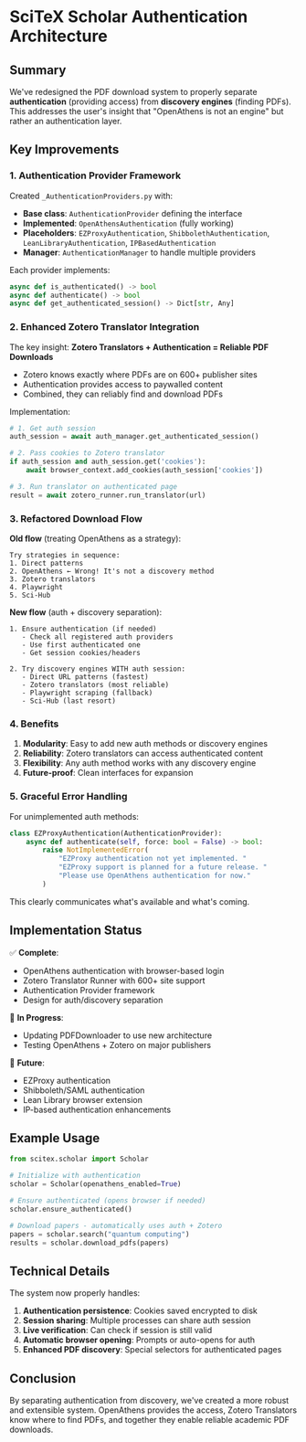# SciTeX Scholar Authentication Architecture

## Summary

We've redesigned the PDF download system to properly separate **authentication** (providing access) from **discovery engines** (finding PDFs). This addresses the user's insight that "OpenAthens is not an engine" but rather an authentication layer.

## Key Improvements

### 1. Authentication Provider Framework

Created `_AuthenticationProviders.py` with:
- **Base class**: `AuthenticationProvider` defining the interface
- **Implemented**: `OpenAthensAuthentication` (fully working)
- **Placeholders**: `EZProxyAuthentication`, `ShibbolethAuthentication`, `LeanLibraryAuthentication`, `IPBasedAuthentication`
- **Manager**: `AuthenticationManager` to handle multiple providers

Each provider implements:
```python
async def is_authenticated() -> bool
async def authenticate() -> bool  
async def get_authenticated_session() -> Dict[str, Any]
```

### 2. Enhanced Zotero Translator Integration

The key insight: **Zotero Translators + Authentication = Reliable PDF Downloads**

- Zotero knows exactly where PDFs are on 600+ publisher sites
- Authentication provides access to paywalled content
- Combined, they can reliably find and download PDFs

Implementation:
```python
# 1. Get auth session
auth_session = await auth_manager.get_authenticated_session()

# 2. Pass cookies to Zotero translator
if auth_session and auth_session.get('cookies'):
    await browser_context.add_cookies(auth_session['cookies'])

# 3. Run translator on authenticated page
result = await zotero_runner.run_translator(url)
```

### 3. Refactored Download Flow

**Old flow** (treating OpenAthens as a strategy):
```
Try strategies in sequence:
1. Direct patterns
2. OpenAthens ← Wrong! It's not a discovery method
3. Zotero translators
4. Playwright
5. Sci-Hub
```

**New flow** (auth + discovery separation):
```
1. Ensure authentication (if needed)
   - Check all registered auth providers
   - Use first authenticated one
   - Get session cookies/headers

2. Try discovery engines WITH auth session:
   - Direct URL patterns (fastest)
   - Zotero translators (most reliable) 
   - Playwright scraping (fallback)
   - Sci-Hub (last resort)
```

### 4. Benefits

1. **Modularity**: Easy to add new auth methods or discovery engines
2. **Reliability**: Zotero translators can access authenticated content
3. **Flexibility**: Any auth method works with any discovery engine
4. **Future-proof**: Clean interfaces for expansion

### 5. Graceful Error Handling

For unimplemented auth methods:
```python
class EZProxyAuthentication(AuthenticationProvider):
    async def authenticate(self, force: bool = False) -> bool:
        raise NotImplementedError(
            "EZProxy authentication not yet implemented. "
            "EZProxy support is planned for a future release. "
            "Please use OpenAthens authentication for now."
        )
```

This clearly communicates what's available and what's coming.

## Implementation Status

✅ **Complete**:
- OpenAthens authentication with browser-based login
- Zotero Translator Runner with 600+ site support
- Authentication Provider framework
- Design for auth/discovery separation

🔧 **In Progress**:
- Updating PDFDownloader to use new architecture
- Testing OpenAthens + Zotero on major publishers

📝 **Future**:
- EZProxy authentication
- Shibboleth/SAML authentication  
- Lean Library browser extension
- IP-based authentication enhancements

## Example Usage

```python
from scitex.scholar import Scholar

# Initialize with authentication
scholar = Scholar(openathens_enabled=True)

# Ensure authenticated (opens browser if needed)
scholar.ensure_authenticated()

# Download papers - automatically uses auth + Zotero
papers = scholar.search("quantum computing")
results = scholar.download_pdfs(papers)
```

## Technical Details

The system now properly handles:
1. **Authentication persistence**: Cookies saved encrypted to disk
2. **Session sharing**: Multiple processes can share auth session
3. **Live verification**: Can check if session is still valid
4. **Automatic browser opening**: Prompts or auto-opens for auth
5. **Enhanced PDF discovery**: Special selectors for authenticated pages

## Conclusion

By separating authentication from discovery, we've created a more robust and extensible system. OpenAthens provides the access, Zotero Translators know where to find PDFs, and together they enable reliable academic PDF downloads.